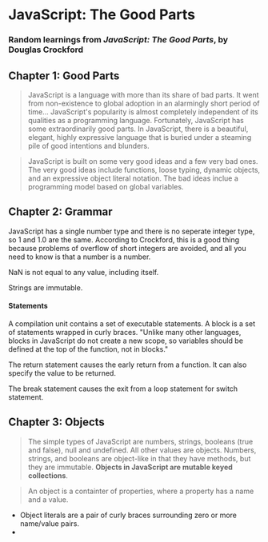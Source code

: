 # JavaScript: The Good Parts
### Random learnings from *JavaScript: The Good Parts*, by Douglas Crockford

## Chapter 1: Good Parts

> JavaScript is a language with more than its share of bad parts. It went from non-existence to global adoption in an alarmingly short period of time...  JavaScript's popularity is almost completely independent of its qualities as a programming language.
> Fortunately, JavaScript has some extraordinarily good parts. In JavaScript, there is a beautiful, elegant, highly expressive language that is buried under a steaming pile of good intentions and blunders.

> JavaScript is built on some very good ideas and a few very bad ones.
>The very good ideas include functions, loose typing, dynamic objects, and an expressive object literal notation. The bad ideas inclue a programming model based on global variables.

## Chapter 2: Grammar

JavaScript has a single number type and there is no seperate integer type, so 1 and 1.0 are the same. According to Crockford, this is a good thing because problems of overflow of short integers are avoided, and all you need to know is that a number is a number.

NaN is not equal to any value, including itself.

Strings are immutable.

#### Statements
A compilation unit contains a set of executable statements. A block is a set of statements wrapped in curly braces. "Unlike many other languages, blocks in JavaScript do not create a new scope, so variables should be defined at the top of the function, not in blocks."

The return statement causes the early return from a function. It can also specify the value to be returned.

The break statement causes the exit from a loop statement for switch statement.

## Chapter 3: Objects

> The simple types of JavaScript are numbers, strings, booleans (true and false), null and undefined. All other values are objects. Numbers, strings, and booleans are object-like in that they have methods, but they are immutable. __Objects in JavaScript are mutable keyed collections__.

> An object is a containter of properties, where a property has a name and a value.

+ Object literals are a pair of curly braces surrounding zero or more name/value pairs.
+ 

